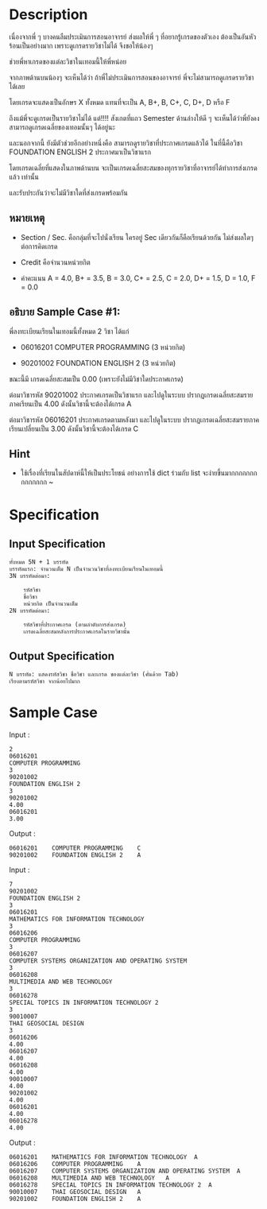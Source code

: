 # Description
เนื่องจากพี่ ๆ บางคนลืมประเมินการสอนอาจารย์ ส่งผลให้พี่ ๆ ที่อยากรู้เกรดของตัวเอง ต้องเป็นอันหัวร้อนเป็นอย่างมาก เพราะดูเกรดรายวิชาไม่ได้ จึงขอให้น้องๆ

ช่วยพี่หาเกรดของแต่ละวิชาในเทอมนี้ให้พี่หน่อย

จากภาพด้านบนน้องๆ จะเห็นได้ว่า ถ้าพี่ไม่ประเมินการสอนของอาจารย์ พี่จะไม่สามารถดูเกรดรายวิชาได้เลย 

โดยเกรดจะแสดงเป็นอักษร X ทั้งหมด แทนที่จะเป็น A, B+, B, C+, C, D+, D หรือ F

ถึงแม้พี่จะดูเกรดเป็นรายวิชาไม่ได้ แต่!!!! สังเกตที่แถว Semester ด้านล่างให้ดี ๆ จะเห็นได้ว่าพี่ยังคงสามารถดูเกรดเฉลี่ยของเทอมนั้นๆ ได้อยู่นะ​

และนอกจากนี้ ยังมีตัวช่วยอีกอย่างหนึ่งคือ สามารถดูรายวิชาที่ประกาศเกรดแล้วได้ ในที่นี้คือวิชา FOUNDATION ENGLISH 2 ประกาศมาเป็นวิชาแรก

โดยเกรดเฉลี่ยที่แสดงในภาพด้านบน จะเป็นเกรดเฉลี่ยสะสมของทุกรายวิชาที่อาจารย์ได้ทำการส่งเกรดแล้ว เท่านั้น

และรับประกันว่าจะไม่มีวิชาใดที่ส่งเกรดพร้อมกัน

## หมายเหตุ 

- Section / Sec. คือกลุ่มที่จะไปนั่งเรียน ใครอยู่ Sec เดียวกันก็คือเรียนด้วยกัน ไม่ส่งผลใดๆ ต่อการคิดเกรด

- Credit คือจำนวนหน่วยกิต

- ค่าคะแนน A = 4.0, B+ = 3.5, B = 3.0, C+ = 2.5, C = 2.0, D+ = 1.5, D = 1.0, F = 0.0
 

## อธิบาย Sample Case #1:

พี่ลงทะเบียนเรียนในเทอมนี้ทั้งหมด 2 วิชา ได้แก่ 

- 06016201​ COMPUTER PROGRAMMING​  (3 หน่วยกิต)

- 90201002​ FOUNDATION ENGLISH 2​  (3 หน่วยกิต)

ขณะนี้มี เกรดเฉลี่ยสะสมเป็น 0.00 (เพราะยังไม่มีวิชาใดประกาศเกรด)

ต่อมาวิชารหัส 90201002​​ ประกาศเกรดเป็นวิชาแรก และไปดูในระบบ ปรากฎเกรดเฉลี่ยสะสมรายภาคเรียนเป็น 4.00 ดังนั้นวิชานี้จะต้องได้เกรด A 

ต่อมาวิชารหัส 06016201​ ประกาศเกรดตามหลังมา และไปดูในระบบ ปรากฎเกรดเฉลี่ยสะสมรายภาคเรียนเปลี่ยนเป็น 3.00 ดังนั้นวิชานี้จะต้องได้เกรด C


## Hint
- ใช้เรื่องที่เรียนในสัปดาห์นี้ให้เป็นประโยชน์ อย่างการใช้ dict ร่วมกับ list จะง่ายขึ้นมากกกกกกกกกกกกกก ~ 

# Specification
## Input Specification
```
ทั้งหมด 5N + 1 บรรทัด
บรรทัดแรก: จำนวนเต็ม N เป็นจำนวนวิชาที่ลงทะเบียนเรียนในเทอมนี้
3N บรรทัดต่อมา:

    รหัสวิชา
    ชื่อวิชา
    หน่วยกิต เป็นจำนวนเต็ม
2N บรรทัดต่อมา: 

    รหัสวิชาที่ประกาศเกรด (ตามลำดับการส่งเกรด)
    เกรดเฉลี่ยสะสมหลังการประกาศเกรดในรายวิชานั้น
```
## Output Specification
```
N บรรทัด: แสดงรหัสวิชา ชื่อวิชา และเกรด ของแต่ละวิชา (คั่นด้วย Tab)
เรียงตามรหัสวิชา จากน้อยไปมาก
```

# Sample Case
Input :
```
2
06016201
COMPUTER PROGRAMMING
3
90201002
FOUNDATION ENGLISH 2
3
90201002
4.00
06016201
3.00
```
Output :
```
06016201	COMPUTER PROGRAMMING	C
90201002	FOUNDATION ENGLISH 2	A
```
Input :
```
7
90201002
FOUNDATION ENGLISH 2
3
06016201
MATHEMATICS FOR INFORMATION TECHNOLOGY
3
06016206
COMPUTER PROGRAMMING
3
06016207
COMPUTER SYSTEMS ORGANIZATION AND OPERATING SYSTEM
3
06016208
MULTIMEDIA AND WEB TECHNOLOGY
3
06016278
SPECIAL TOPICS IN INFORMATION TECHNOLOGY 2
3
90010007
THAI GEOSOCIAL DESIGN
3
06016206
4.00
06016207
4.00
06016208
4.00
90010007
4.00
90201002
4.00
06016201
4.00
06016278
4.00
```
Output :
```
06016201	MATHEMATICS FOR INFORMATION TECHNOLOGY	A
06016206	COMPUTER PROGRAMMING	A
06016207	COMPUTER SYSTEMS ORGANIZATION AND OPERATING SYSTEM	A
06016208	MULTIMEDIA AND WEB TECHNOLOGY	A
06016278	SPECIAL TOPICS IN INFORMATION TECHNOLOGY 2	A
90010007	THAI GEOSOCIAL DESIGN	A
90201002	FOUNDATION ENGLISH 2	A
```